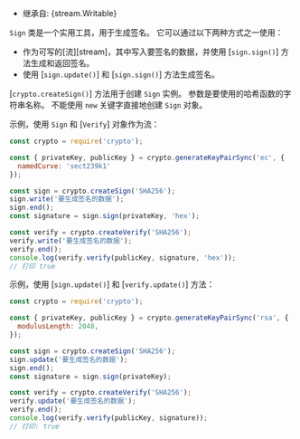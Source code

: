 <!-- YAML
added: v0.1.92
-->

* 继承自: {stream.Writable}

`Sign` 类是一个实用工具，用于生成签名。
它可以通过以下两种方式之一使用：

- 作为可写的[流][stream]，其中写入要签名的数据，并使用 [`sign.sign()`] 方法生成和返回签名。
- 使用 [`sign.update()`] 和 [`sign.sign()`] 方法生成签名。

[`crypto.createSign()`] 方法用于创建 `Sign` 实例。
参数是要使用的哈希函数的字符串名称。 
不能使用 `new` 关键字直接地创建 `Sign` 对象。

示例，使用 `Sign` 和 [`Verify`] 对象作为流：

```js
const crypto = require('crypto');

const { privateKey, publicKey } = crypto.generateKeyPairSync('ec', {
  namedCurve: 'sect239k1'
});

const sign = crypto.createSign('SHA256');
sign.write('要生成签名的数据');
sign.end();
const signature = sign.sign(privateKey, 'hex');

const verify = crypto.createVerify('SHA256');
verify.write('要生成签名的数据');
verify.end();
console.log(verify.verify(publicKey, signature, 'hex'));
// 打印 true
```

示例，使用 [`sign.update()`] 和 [`verify.update()`] 方法：

```js
const crypto = require('crypto');

const { privateKey, publicKey } = crypto.generateKeyPairSync('rsa', {
  modulusLength: 2048,
});

const sign = crypto.createSign('SHA256');
sign.update('要生成签名的数据');
sign.end();
const signature = sign.sign(privateKey);

const verify = crypto.createVerify('SHA256');
verify.update('要生成签名的数据');
verify.end();
console.log(verify.verify(publicKey, signature));
// 打印: true
```

